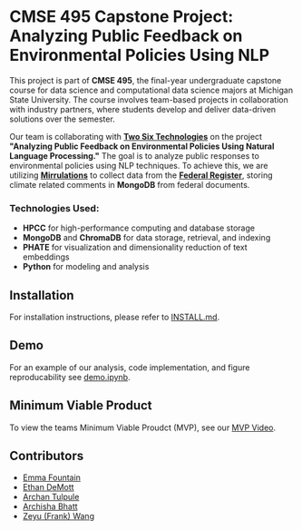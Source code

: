 # CMSE 495 Capstone Project: Analyzing Public Feedback on Environmental Policies Using NLP

This project is part of **CMSE 495**, the final-year undergraduate capstone course for data science and computational data science majors at Michigan State University. The course involves team-based projects in collaboration with industry partners, where students develop and deliver data-driven solutions over the semester.

Our team is collaborating with **[Two Six Technologies](https://twosixtech.com/)** on the project **"Analyzing Public Feedback on Environmental Policies Using Natural Language Processing."** The goal is to analyze public responses to environmental policies using NLP techniques. To achieve this, we are utilizing **[Mirrulations](https://github.com/MoravianUniversity/mirrulations)** to collect data from the **[Federal Register](https://www.regulations.gov/)**, storing climate related comments in **MongoDB** from federal documents.

### Technologies Used:
- **HPCC** for high-performance computing and database storage  
- **MongoDB** and **ChromaDB** for data storage, retrieval, and indexing  
- **PHATE** for visualization and dimensionality reduction of text embeddings  
- **Python** for modeling and analysis

## Installation

For installation instructions, please refer to [INSTALL.md](INSTALL.md).

## Demo

For an example of our analysis, code implementation, and figure reproducability see [demo.ipynb](demo.ipynb).

## Minimum Viable Product 

To view the teams Minimum Viable Proudct (MVP), see our [MVP Video](https://mediaspace.msu.edu/media/TwoSix-MVP-Video/1_ziff1fki).

## Contributors

- [Emma Fountain](https://github.com/RandumbPurson)
- [Ethan DeMott](https://github.com/edemott)
- [Archan Tulpule](https://github.com/tulpulea)
- [Archisha Bhatt](https://github.com/archishabhatt)
- [Zeyu (Frank) Wang](https://github.com/wangzey5)
